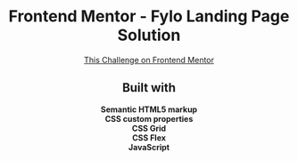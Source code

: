 <h1 align="center">Frontend Mentor - Fylo Landing Page Solution</h1>

<div align="center"><a href="https://www.frontendmentor.io/challenges/fylo-landing-page-with-two-column-layout-5ca5ef041e82137ec91a50f5">This Challenge on Frontend Mentor</a></div>

<h2 align="center">Built with</h2>

<div align="center"><b>Semantic HTML5 markup</b></div>
<div align="center"><b>CSS custom properties</b></div>
<div align="center"><b>CSS Grid</b></div>
<div align="center"><b>CSS Flex</b></div>
<div align="center"><b>JavaScript</b></div>
